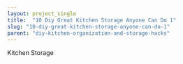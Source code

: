 ```yaml
---
layout: project_single
title:  "10 Diy Great Kitchen Storage Anyone Can Do 1"
slug: "10-diy-great-kitchen-storage-anyone-can-do-1"
parent: "diy-kitchen-organization-and-storage-hacks"
---
```

Kitchen Storage